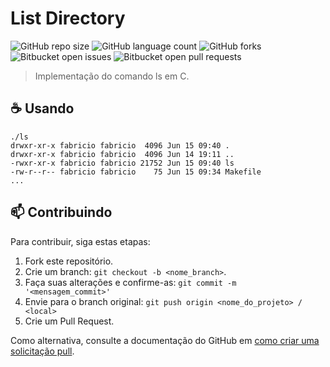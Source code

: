 # List Directory

![GitHub repo size](https://img.shields.io/github/repo-size/FabricioLR/List_Directory_C?style=for-the-badge)
![GitHub language count](https://img.shields.io/github/languages/count/FabricioLR/List_Directory_C?style=for-the-badge)
![GitHub forks](https://img.shields.io/github/forks/FabricioLR/List_Directory_C?style=for-the-badge)
![Bitbucket open issues](https://img.shields.io/bitbucket/issues/FabricioLR/List_Directory_C?style=for-the-badge)
![Bitbucket open pull requests](https://img.shields.io/bitbucket/pr-raw/FabricioLR/List_Directory_C?style=for-the-badge)

> Implementação do comando ls em C.

## ☕ Usando

```
./ls
drwxr-xr-x fabricio fabricio  4096 Jun 15 09:40 .
drwxr-xr-x fabricio fabricio  4096 Jun 14 19:11 ..
-rwxr-xr-x fabricio fabricio 21752 Jun 15 09:40 ls
-rw-r--r-- fabricio fabricio    75 Jun 15 09:34 Makefile
...
```

## 📫 Contribuindo

Para contribuir, siga estas etapas:

1. Fork este repositório.
2. Crie um branch: `git checkout -b <nome_branch>`.
3. Faça suas alterações e confirme-as: `git commit -m '<mensagem_commit>'`
4. Envie para o branch original: `git push origin <nome_do_projeto> / <local>`
5. Crie um Pull Request.

Como alternativa, consulte a documentação do GitHub em [como criar uma solicitação pull](https://help.github.com/en/github/collaborating-with-issues-and-pull-requests/creating-a-pull-request).
